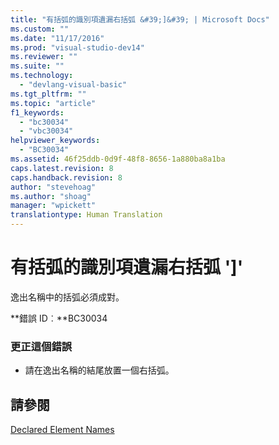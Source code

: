 ```yaml
---
title: "有括弧的識別項遺漏右括弧 &#39;]&#39; | Microsoft Docs"
ms.custom: ""
ms.date: "11/17/2016"
ms.prod: "visual-studio-dev14"
ms.reviewer: ""
ms.suite: ""
ms.technology: 
  - "devlang-visual-basic"
ms.tgt_pltfrm: ""
ms.topic: "article"
f1_keywords: 
  - "bc30034"
  - "vbc30034"
helpviewer_keywords: 
  - "BC30034"
ms.assetid: 46f25ddb-0d9f-48f8-8656-1a880ba8a1ba
caps.latest.revision: 8
caps.handback.revision: 8
author: "stevehoag"
ms.author: "shoag"
manager: "wpickett"
translationtype: Human Translation
---
```

# 有括弧的識別項遺漏右括弧 &#39;]&#39;
逸出名稱中的括弧必須成對。  
  
 **錯誤 ID︰**BC30034  
  
### 更正這個錯誤  
  
-   請在逸出名稱的結尾放置一個右括弧。  
  
## 請參閱  
 [Declared Element Names](../../visual-basic/programming-guide/language-features/declared-elements/declared-element-names.md)